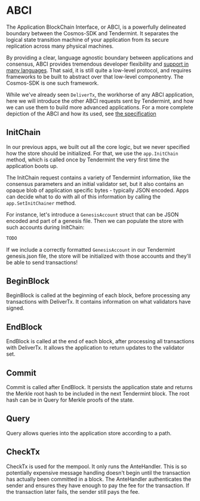# ABCI

The Application BlockChain Interface, or ABCI, is a powerfully
delineated boundary between the Cosmos-SDK and Tendermint.
It separates the logical state transition machine of your application from
its secure replication across many physical machines.

By providing a clear, language agnostic boundary between applications and consensus,
ABCI provides tremendous developer flexibility and [support in many
languages](https://tendermint.com/ecosystem). That said, it is still quite a low-level protocol, and
requires frameworks to be built to abstract over that low-level componentry.
The Cosmos-SDK is one such framework.

While we've already seen `DeliverTx`, the workhorse of any ABCI application,
here we will introduce the other ABCI requests sent by Tendermint, and
how we can use them to build more advanced applications. For a more complete
depiction of the ABCI and how its used, see
[the
specification](https://github.com/tendermint/tendermint/abci/blob/master/specification.md)

## InitChain

In our previous apps, we built out all the core logic, but we never specified
how the store should be initialized. For that, we use the `app.InitChain` method,
which is called once by Tendermint the very first time the application boots up.

The InitChain request contains a variety of Tendermint information, like the consensus
parameters and an initial validator set, but it also contains an opaque blob of
application specific bytes - typically JSON encoded.
Apps can decide what to do with all of this information by calling the
`app.SetInitChainer` method.

For instance, let's introduce a `GenesisAccount` struct that can be JSON encoded
and part of a genesis file. Then we can populate the store with such accounts
during InitChain:

```go
TODO
```

If we include a correctly formatted `GenesisAccount` in our Tendermint
genesis.json file, the store will be initialized with those accounts and they'll
be able to send transactions!

## BeginBlock

BeginBlock is called at the beginning of each block, before processing any
transactions with DeliverTx.
It contains information on what validators have signed.

## EndBlock

EndBlock is called at the end of each block, after processing all transactions
with DeliverTx.
It allows the application to return updates to the validator set.

## Commit

Commit is called after EndBlock. It persists the application state and returns
the Merkle root hash to be included in the next Tendermint block. The root hash
can be in Query for Merkle proofs of the state.

## Query

Query allows queries into the application store according to a path.

## CheckTx

CheckTx is used for the mempool. It only runs the AnteHandler. This is so
potentially expensive message handling doesn't begin until the transaction has
actually been committed in a block. The AnteHandler authenticates the sender and
ensures they have enough to pay the fee for the transaction. If the transaction
later fails, the sender still pays the fee.

